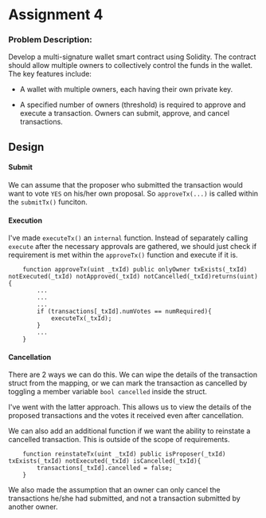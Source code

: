 # Assignment 4
### Problem Description:
Develop a multi-signature wallet smart contract using Solidity. The contract should allow multiple
owners to collectively control the funds in the wallet. The key features include:

* A wallet with multiple owners, each having their own private key.

* A specified number of owners (threshold) is required to approve and execute a transaction.
Owners can submit, approve, and cancel transactions.

## Design
#### Submit
We can assume that the proposer who submitted the transaction would want to vote `YES` on his/her own proposal. So `approveTx(...)` is called within the `submitTx()` funciton.
#### Execution
I've made `executeTx()` an `internal` function. Instead of separately calling `execute` after the necessary approvals are gathered, we should just check if requirement is met within the `approveTx()` function and execute if it is.

```
    function approveTx(uint _txId) public onlyOwner txExists(_txId) notExecuted(_txId) notApproved(_txId) notCancelled(_txId)returns(uint){
        ...
        ...
        ...
        if (transactions[_txId].numVotes == numRequired){
            executeTx(_txId);
        }
        ...
    }
```
#### Cancellation
There are 2 ways we can do this. We can wipe the details of the transaction struct from the mapping, or we can mark the transaction as cancelled by toggling a member variable `bool cancelled` inside the struct.

I've went with the latter approach. This allows us to view the details of the proposed transactions and the votes it received even after cancellation.

We can also add an additional function if we want the ability to reinstate a cancelled transaction.
This is outside of the scope of requirements.
```
    function reinstateTx(uint _txId) public isProposer(_txId) txExists(_txId) notExecuted(_txId) isCancelled(_txId){
        transactions[_txId].cancelled = false;
    }
```

We also made the assumption that an owner can only cancel the transactions he/she had submitted, and not a transaction submitted by another owner.

